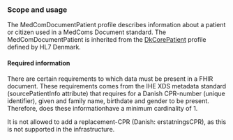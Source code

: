 ### Scope and usage 

The MedComDocumentPatient profile describes information about a patient or citizen used in a MedComs Document standard. 
The MedComDocumentPatient is inherited from the [DkCorePatient](https://hl7.dk/fhir/core/3.2.0/StructureDefinition-dk-core-patient.html) profile defined by HL7 Denmark. 

#### Required information

There are certain requirements to which data must be present in a FHIR document. These requirements comes from the IHE XDS metadata standard (sourcePatientInfo attribute) that requires for a Danish CPR-number (unique identifier), given and family name, birthdate and gender to be present. Therefore, does these informationhave a minimum cardinality of 1. 

It is not allowed to add a replacement-CPR (Danish: erstatningsCPR), as this is not supported in the infrastructure.